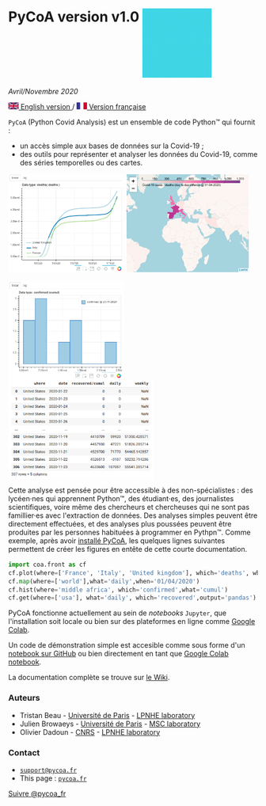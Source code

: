 #  PyCoA version v1.0 <img src="https://github.com/coa-project/coa-project.github.io/blob/main/fig/logo-anime.gif" width="140px" align=top> 

_Avril/Novembre 2020_

[<img src="https://github.com/coa-project/coa-project.github.io/raw/main/fig/UK.png" height="14px" alt="UK flag"> English  version ](https://github.com/coa-project/pycoa)
/
[<img src="https://github.com/coa-project/coa-project.github.io/raw/main/fig/FR.png" height="14px" alt="FR flag"> Version française ](https://github.com/coa-project/pycoa/blob/main/README_FR.md)

`PyCoA` (Python Covid Analysis) est un ensemble de code Python™ qui fournit :
- un accès simple aux bases de données sur la Covid-19 ;
- des outils pour représenter et analyser les données du Covid-19, comme des séries temporelles ou des cartes.

<img src="https://github.com/coa-project/coa-project.github.io/raw/main/fig/pycoa_plot_example.png" height="200px" align=top> <img src="https://github.com/coa-project/coa-project.github.io/raw/main/fig/pycoa_map_example.png" height="200px" align=bottom> 

<img src="https://github.com/coa-project/coa-project.github.io/raw/main/fig/pycoa_hist_example.png" height="200px" align=top> <img src="https://github.com/coa-project/coa-project.github.io/raw/main/fig/pycoa_get_example.png" height="200px" align=top>

Cette analyse est pensée pour être accessible à des non-spécialistes : des lycéen·nes qui apprennent Python™, des étudiant·es, des journalistes scientifiques, voire même des chercheurs et chercheuses qui ne sont pas famillier·es avec l'extraction de données. Des analyses simples peuvent être directement effectuées, et des analyses plus poussées peuvent être produites par les personnes habituées à programmer en Pythpn™. Comme exemple, après avoir <a href="https://github.com/coa-project/pycoa/wiki/FR:Install" >installé PyCoA</a>, les quelques lignes suivantes permettent de créer les figures en entête de cette courte documentation.

```python
import coa.front as cf
cf.plot(where=['France', 'Italy', 'United kingdom'], which='deaths', what='cumul')
cf.map(where=['world'],what='daily',when='01/04/2020')
cf.hist(where='middle africa', which='confirmed',what='cumul')
cf.get(where=['usa'], what='daily', which='recovered',output='pandas')
```

PyCoA fonctionne actuellement au sein de _notebooks_ `Jupyter`, que l'installation soit locale ou bien sur des plateformes en ligne comme <a href="https://colab.research.google.com/" >Google Colab</a>.

Un code de démonstration simple est accesible comme sous forme d'un <a href="https://github.com/coa-project/coabook/blob/master/demo_pycoa.ipynb" >notebook sur GitHub</a> ou bien directement en tant que <a href="https://colab.research.google.com/github/coa-project/coabook/blob/master/demo_pycoa.ipynb">Google Colab notebook</a>.

La documentation complète se trouve sur <a href="https://github.com/coa-project/pycoa/wiki/FR:Home" >le Wiki</a>.

### Auteurs

* Tristan Beau - [Université de Paris](http://u-paris.fr) - [LPNHE laboratory](http://lpnhe.in2p3.fr/)
* Julien Browaeys - [Université de Paris](http://u-paris.fr) - [MSC laboratory](http://www.msc.univ-paris-diderot.fr/)
* Olivier Dadoun - [CNRS](http://cnrs.fr) - [LPNHE laboratory](http://lpnhe.in2p3.fr/)

### Contact
* [`support@pycoa.fr`](mailto:support@pycoa.fr)
* This page : [`pycoa.fr`](http://pycoa.fr)

<a href="https://twitter.com/pycoa_fr?ref_src=twsrc%5Etfw" class="twitter-follow-button" data-show-count="false">Suivre @pycoa_fr</a>
<script async src="https://platform.twitter.com/widgets.js" charset="utf-8"></script>
